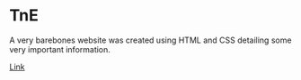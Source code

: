 # TnE

A very barebones website was created using HTML and CSS detailing some very important information.

[Link](https://p-mayor.github.io/TnE/)
